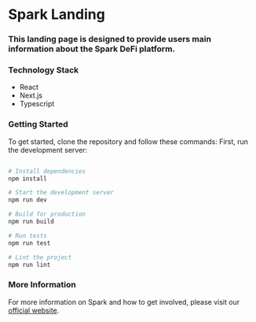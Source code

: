 # Spark Landing 

### This landing page is designed to provide users main information about the Spark DeFi platform.

### Technology Stack

- React
- Next.js
- Typescript

### Getting Started

To get started, clone the repository and follow these commands:
First, run the development server:

```bash

# Install dependencies
npm install

# Start the development server
npm run dev

# Build for production
npm run build

# Run tests
npm run test

# Lint the project
npm run lint
```

### More Information

For more information on Spark and how to get involved, please visit our [official website](https://docs.sprk.fi/).